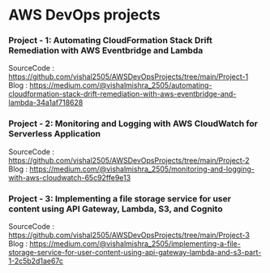 # AWS DevOps projects

### Project - 1: Automating CloudFormation Stack Drift Remediation with AWS Eventbridge and Lambda

SourceCode  : https://github.com/vishal2505/AWSDevOpsProjects/tree/main/Project-1
Blog        : https://medium.com/@vishalmishra_2505/automating-cloudformation-stack-drift-remediation-with-aws-eventbridge-and-lambda-34a1af718628


### Project - 2: Monitoring and Logging with AWS CloudWatch for Serverless Application

SourceCode  : https://github.com/vishal2505/AWSDevOpsProjects/tree/main/Project-2
Blog        : https://medium.com/@vishalmishra_2505/monitoring-and-logging-with-aws-cloudwatch-65c92ffe9e13


### Project - 3: Implementing a file storage service for user content using API Gateway, Lambda, S3, and Cognito

SourceCode  : https://github.com/vishal2505/AWSDevOpsProjects/tree/main/Project-3
Blog        : https://medium.com/@vishalmishra_2505/implementing-a-file-storage-service-for-user-content-using-api-gateway-lambda-and-s3-part-1-2c5b2d1ae67c

